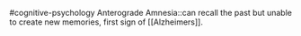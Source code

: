 #cognitive-psychology 
Anterograde Amnesia::can recall the past but unable to create new memories, first sign of [[Alzheimers]].
<!--SR:!2024-04-07,1,230-->